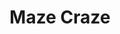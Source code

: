 ---
layout: video
series: Mike and Bootsy
episode: 25
title: Maze Craze
permalink: /mike-and-bootsy/episode-25
video_id: f4GvhNX_3OY
release_date: 2016-06-30
platforms:
  - Atari 2600
short_platforms:
  - Atari 2600
thumbnails:
games:
  - Maze Craze
current_description: |
  Mike and Bootsy play Maze Craze for Atari 2600!
---